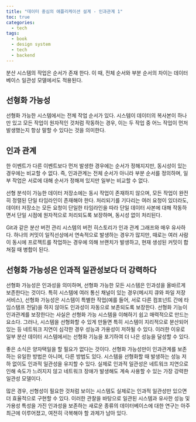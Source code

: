 ```yaml
---
title: "데이터 중심의 애플리케이션 설계 - 인과관계 1"
toc: true
categories:
  - tech
tags:
  - book
  - design system
  - tech
  - backend
---
```


분산 시스템의 작업은 순서가 존재 한다. 이 때, 전체 순서와 부분 순서의 차이는 데이터 베이스 일관성 모델에서도 적용된다.

## 선형화 가능성

선형화 가능한 시스템에서는 전체 작업 순서가 있다. 시스템이 데이터의 복사본이 하나만 있고 모든 작업이 원자적인 것처럼 작동하는 경우, 이는 두 작업 중 어느 작업이 먼저 발생했는지 항상 말할 수 있다는 것을 의미한다.

## 인과 관계

한 이벤트가 다른 이벤트보다 먼저 발생한 경우에는 순서가 정해지지만, 동시성이 있는 경우에는 비교할 수 없다. 즉, 인과관계는 전체 순서가 아니라 부분 순서를 정의하며, 일부 작업은 서로에 대해 순서가 정해져 있지만 일부는 비교할 수 없다.

선형 분석이 가능한 데이터 저장소에는 동시 작업이 존재하지 않으며, 모든 작업이 완전히 정렬된 단일 타임라인이 존재해야 한다. 처리되기를 기다리는 여러 요청이 있더라도, 데이터 저장소는 모든 요청이 단일한 타임라인을 따라 단일 데이터 사본에 대해 작동하면서 단일 시점에 원자적으로 처리되도록 보장하며, 동시성 없이 처리된다.

Git과 같은 분산 버전 관리 시스템의 버전 히스토리가 인과 관계 그래프와 매우 유사하다. 하나의 커밋이 일직선상에서 연속적으로 발생하는 경우가 많지만, 때로는 여러 사람이 동시에 프로젝트를 작업하는 경우에 의해 브랜치가 발생하고, 현재 생성된 커밋이 합쳐질 때 병합이 된다.

## 선형화 가능성은 인과적 일관성보다 더 강력하다

선형화 가능성은 인과성을 의미하며, 선형화 가능한 모든 시스템은 인과성을 올바르게 보존한다는 것이다. 특히 시스템에 여러 통신 채널이 있는 경우(메시지 큐와 파일 저장 서비스), 선형화 가능성은 시스템이 특별한 작업(예를 들어, 서로 다른 컴포넌트 간에 타임스탬프 전달)을 하지 않아도 인과성이 자동으로 보존되도록 보장한다.
선형화 기능이 인과관계를 보장한다는 사실은 선형화 가능 시스템을 이해하기 쉽고 매력적으로 만드는 요소다. 그러나, 시스템을 선형화할 수 있게 만들면 특히 시스템이 지리적으로 분산되어 있는 등 네트워크 지연이 심각한 경우 성능과 가용성이 저하될 수 있다. 이러한 이유로 일부 분산 데이터 시스템에서는 선형화 기능을 포기하여 더 나은 성능을 달성할 수 있다.

좋은 소식은 양자택일을 할 필요가 없다는 것이다. 선형화 가능성만이 인과관계를 보존하는 유일한 방법은 아니며, 다른 방법도 있다. 시스템을 선형화할 때 발생하는 성능 저하 없이도 인과적 일관성을 유지할 수 있다. 실제로 인과적 일관성은 네트워크 지연으로 인해 속도가 느려지지 않고 네트워크 장애가 발생해도 계속 사용할 수 있는 가장 강력한 일관성 모델이다.

많은 경우, 선형성이 필요한 것처럼 보이는 시스템도 실제로는 인과적 일관성만 있으면 더 효율적으로 구현할 수 있다.
이러한 관찰을 바탕으로 일관된 시스템과 유사한 성능 및 가용성 특성을 가진 인과성을 보존하는 새로운 종류의 데이터베이스에 대한 연구는 아주 최근에 이루어졌고, 여전히 극복해야 할 과제가 남아 있다.
